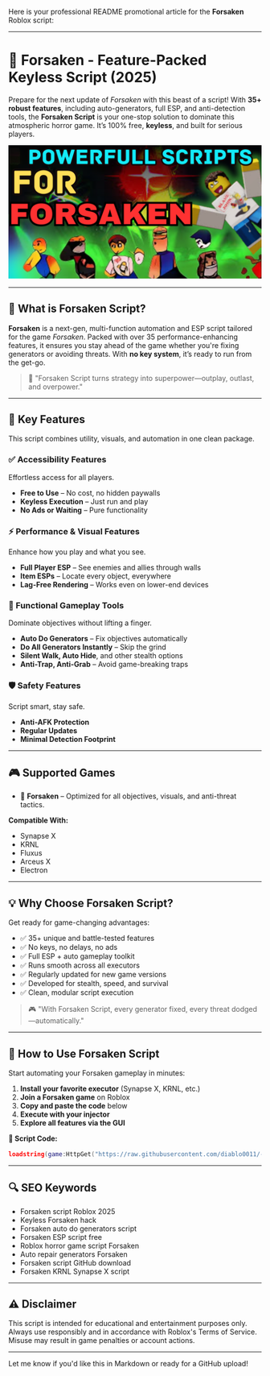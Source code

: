 Here is your professional README promotional article for the **Forsaken** Roblox script:

---

# 👻 Forsaken - Feature-Packed Keyless Script (2025)

Prepare for the next update of *Forsaken* with this beast of a script! With **35+ robust features**, including auto-generators, full ESP, and anti-detection tools, the **Forsaken Script** is your one-stop solution to dominate this atmospheric horror game. It’s 100% free, **keyless**, and built for serious players.

![script-image](https://github.com/diablo0011/-Fsaken-Good-script/blob/main/_Forsaken%20-%20Feature-Packed%20Keyless%20Script.png)

---

## 🎯 What is Forsaken Script?

**Forsaken** is a next-gen, multi-function automation and ESP script tailored for the game *Forsaken*. Packed with over 35 performance-enhancing features, it ensures you stay ahead of the game whether you're fixing generators or avoiding threats. With **no key system**, it’s ready to run from the get-go.

> 🔵 "Forsaken Script turns strategy into superpower—outplay, outlast, and overpower."

---

## 🌟 Key Features

This script combines utility, visuals, and automation in one clean package.

### ✅ Accessibility Features

Effortless access for all players.

* **Free to Use** – No cost, no hidden paywalls
* **Keyless Execution** – Just run and play
* **No Ads or Waiting** – Pure functionality

### ⚡ Performance & Visual Features

Enhance how you play and what you see.

* **Full Player ESP** – See enemies and allies through walls
* **Item ESPs** – Locate every object, everywhere
* **Lag-Free Rendering** – Works even on lower-end devices

### 🔧 Functional Gameplay Tools

Dominate objectives without lifting a finger.

* **Auto Do Generators** – Fix objectives automatically
* **Do All Generators Instantly** – Skip the grind
* **Silent Walk, Auto Hide**, and other stealth options
* **Anti-Trap, Anti-Grab** – Avoid game-breaking traps

### 🛡️ Safety Features

Script smart, stay safe.

* **Anti-AFK Protection**
* **Regular Updates**
* **Minimal Detection Footprint**

---

## 🎮 Supported Games

* 👻 **Forsaken** – Optimized for all objectives, visuals, and anti-threat tactics.

**Compatible With:**

* Synapse X
* KRNL
* Fluxus
* Arceus X
* Electron

---

## 💡 Why Choose Forsaken Script?

Get ready for game-changing advantages:

* ✅ 35+ unique and battle-tested features
* ✅ No keys, no delays, no ads
* ✅ Full ESP + auto gameplay toolkit
* ✅ Runs smooth across all executors
* ✅ Regularly updated for new game versions
* ✅ Developed for stealth, speed, and survival
* ✅ Clean, modular script execution

> 🎮 "With Forsaken Script, every generator fixed, every threat dodged—automatically."

---

## 🧠 How to Use Forsaken Script

Start automating your Forsaken gameplay in minutes:

1. **Install your favorite executor** (Synapse X, KRNL, etc.)
2. **Join a Forsaken game** on Roblox
3. **Copy and paste the code** below
4. **Execute with your injector**
5. **Explore all features via the GUI**

**📜 Script Code:**

```lua
loadstring(game:HttpGet("https://raw.githubusercontent.com/diablo0011/-Fsaken-Good-script/refs/heads/main/forsakengoodscript.lua"))()
```

---

## 🔍 SEO Keywords

* Forsaken script Roblox 2025
* Keyless Forsaken hack
* Forsaken auto do generators script
* Forsaken ESP script free
* Roblox horror game script Forsaken
* Auto repair generators Forsaken
* Forsaken script GitHub download
* Forsaken KRNL Synapse X script

---

## ⚠️ Disclaimer

This script is intended for educational and entertainment purposes only. Always use responsibly and in accordance with Roblox's Terms of Service. Misuse may result in game penalties or account actions.

---

Let me know if you'd like this in Markdown or ready for a GitHub upload!
